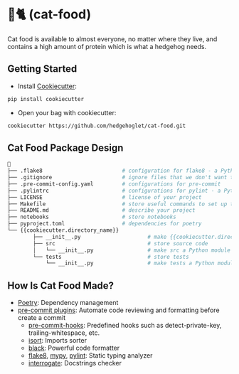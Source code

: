 # 🦔🐈 (cat-food)

Cat food is available to almost everyone, no matter where they live, and contains a high amount of protein which is what a hedgehog needs.

## Getting Started

* Install [Cookiecutter](https://github.com/cookiecutter/cookiecutter):
```bash
pip install cookiecutter
```

* Open your bag with cookiecutter:
```bash
cookiecutter https://github.com/hedgehoglet/cat-food.git
```

## Cat Food Package Design
```bash
🦔
├── .flake8                         # configuration for flake8 - a Python formatter tool
├── .gitignore                      # ignore files that we don't want to commit to Git
├── .pre-commit-config.yaml         # configurations for pre-commit
├── .pylintrc                       # configurations for pylint - a Python static code analyzer
├── LICENSE                         # license of your project
├── Makefile                        # store useful commands to set up the environment
├── README.md                       # describe your project
├── notebooks                       # store notebooks
├── pyproject.toml                  # dependencies for poetry
└── {{cookiecutter.directory_name}}
        ├── __init__.py                     # make {{cookiecutter.directory_name}} a Python module
        ├── src                             # store source code
        │   └── __init__.py                 # make src a Python module
        └── tests                           # store tests
            └── __init__.py                 # make tests a Python module
```

## How Is Cat Food Made?
* [Poetry](https://python-poetry.org/): Dependency management
* [pre-commit plugins](https://pre-commit.com/): Automate code reviewing and formatting before create a commit
  - [pre-commit-hooks](https://github.com/pre-commit/pre-commit-hooks): Predefined hooks such as detect-private-key, trailing-whitespace, etc.
  - [isort](https://github.com/PyCQA/isort): Imports sorter
  - [black](https://github.com/psf/black): Powerful code formatter
  - [flake8](https://github.com/PyCQA/flake8), [mypy](https://github.com/pre-commit/mirrors-mypy), [pylint](https://github.com/PyCQA/pylint): Static typing analyzer
  - [interrogate](https://github.com/econchick/interrogate): Docstrings checker